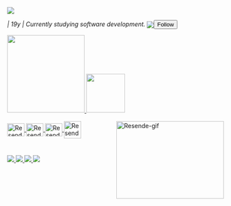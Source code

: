 
<img align="center" src="https://cdn.discordapp.com/attachments/868320009108193350/1028334229496533033/Hello_world_im_rafael_resende_1.gif">

*| 19y | Currently studying software development.* <a href="https://github.com/ResenDev"><img align="center" src="https://img.shields.io/github/followers/ResenDev.svg?style=social&label=Follow&maxAge=2592000"><input type="submit" name="commit" value="Follow" class="btn btn-block" title="Follow ResenDev" aria-label="Follow ResenDev" data-hydro-click="{&quot;event_type&quot;:&quot;user_profile.click&quot;,&quot;payload&quot;:{&quot;profile_user_id&quot;:82344312,&quot;target&quot;:&quot;FOLLOW_BUTTON&quot;,&quot;user_id&quot;:115368902,&quot;originating_url&quot;:&quot;https://github.com/ResenDev&quot;}}" data-hydro-click-hmac="e00d414d2f1cd5c28061ce4ea86390af4866010d1889403667cf84a8227517d2" data-disable-with="Follow">


<div>
    <img height="180em" src="https://github-readme-stats.vercel.app/api?username=ResenDev&show_icons=true&theme=github_dark">
    <img height="90em" src="https://github-readme-stats.vercel.app/api/top-langs/?username=ResenDev&layout=compact&theme=github_dark"("https://github.com/ResenDev/github-readme-stats")>
</div>


<div style="display: inline_block"><br>
    <a href="https://github.com/ResenDev">
    <img align="right" alt="Resende-gif"height="180" width="250" src="https://cdn.discordapp.com/attachments/868320009108193350/1028339778078396436/971-removebg-preview_1.png">
    <img align="center"alt="Resende-html" height="30" width="40" src="https://cdn.jsdelivr.net/gh/devicons/devicon/icons/html5/html5-original.svg" > 
    <img align="center" alt="Resende-css" height="30" width="40" src="https://cdn.jsdelivr.net/gh/devicons/devicon/icons/css3/css3-original.svg" >
    <img align="center" alt="Resende-java" height="30" width="40" src="https://cdn.jsdelivr.net/gh/devicons/devicon/icons/java/java-original.svg">
    <img align="center" alt="Resende-mysql" height="40" width="40" src="https://cdn.jsdelivr.net/gh/devicons/devicon/icons/mysql/mysql-original-wordmark.svg">  
</div>

#
    
<div>
    <a href="https://.com/"><img src="https://img.shields.io/badge/my%20portfolio-120B08?style=for-the-badge&logo=About.me&logoColor=white">
    <a href="https://www.linkedin.com/in/rafael-resende-b5090320b/"><img src="https://img.shields.io/badge/linkedin-0A66C2?style=for-the-badge&logo=linkedin&logoColor=white">
    <a href="https://twitter.com/"><img src="https://img.shields.io/badge/twitter-1DA1F2?style=for-the-badge&logo=twitter&logoColor=white">
    <a href="https://leetcode.com/ResenDev/"><img src="https://img.shields.io/badge/-LeetCode-FFA116?style=for-the-badge&logo=LeetCode&logoColor=black">   
</div><br>

